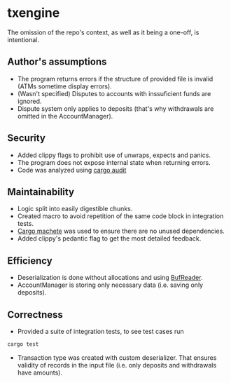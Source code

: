 # txengine

The omission of the repo's context, as well as it being a one-off, is intentional.

## Author's assumptions
- The program returns errors if the structure of provided file is invalid (ATMs sometime display errors).
- (Wasn't specified) Disputes to accounts with inssuficient funds are ignored.
- Dispute system only applies to deposits (that's why withdrawals are omitted in the AccountManager).

## Security
- Added clippy flags to prohibit use of unwraps, expects and panics.
- The program does not expose internal state when returning errors.
- Code was analyzed using [cargo audit](https://github.com/rustsec/rustsec?tab=readme-ov-file)

## Maintainability
- Logic split into easily digestible chunks.
- Created macro to avoid repetition of the same code block in integration tests.
- [Cargo machete](https://github.com/bnjbvr/cargo-machete) was used to ensure there are no unused dependencies.
- Added clippy's pedantic flag to get the most detailed feedback.

## Efficiency
- Deserialization is done without allocations and using [BufReader](https://doc.rust-lang.org/std/io/struct.BufReader.html).
- AccountManager is storing only necessary data (i.e. saving only deposits).

## Correctness
- Provided a suite of integration tests, to see test cases run
```sh
cargo test
```
- Transaction type was created with custom deserializer. That ensures validity of records in the input file (i.e. only deposits and withdrawals have amounts).
